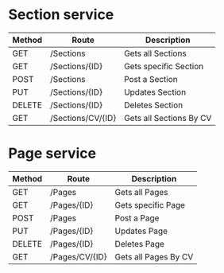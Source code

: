 # Section service

| Method | Route          | Description           |
| -------|----------------| ----------------------|
| GET    | /Sections      | Gets all Sections     |
| GET    | /Sections/{ID} | Gets specific Section |
| POST   | /Sections      | Post a Section        |
| PUT    | /Sections/{ID} | Updates Section       |
| DELETE | /Sections/{ID} | Deletes Section       |
| GET | /Sections/CV/{ID} | Gets all Sections By CV      |

# Page service

| Method | Route       | Description        |
| -------|-------------| -------------------|
| GET    | /Pages      | Gets all Pages     |
| GET    | /Pages/{ID} | Gets specific Page |
| POST   | /Pages      | Post a Page        |
| PUT    | /Pages/{ID} | Updates Page       |
| DELETE | /Pages/{ID} | Deletes Page       |
| GET | /Pages/CV/{ID} | Gets all Pages By CV      |
